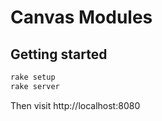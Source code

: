 Canvas Modules
==============

Getting started
---------------

```sh
rake setup
rake server
```

Then visit http://localhost:8080

